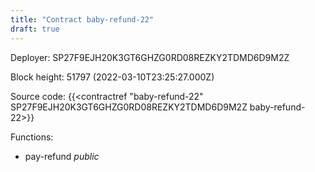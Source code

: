 ```yaml
---
title: "Contract baby-refund-22"
draft: true
---
```

Deployer: SP27F9EJH20K3GT6GHZG0RD08REZKY2TDMD6D9M2Z


 



Block height: 51797 (2022-03-10T23:25:27.000Z)

Source code: {{<contractref "baby-refund-22" SP27F9EJH20K3GT6GHZG0RD08REZKY2TDMD6D9M2Z baby-refund-22>}}

Functions:

* pay-refund _public_
